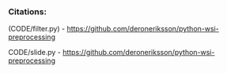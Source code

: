 ### Citations:
(CODE/filter.py) - https://github.com/deroneriksson/python-wsi-preprocessing

CODE/slide.py - https://github.com/deroneriksson/python-wsi-preprocessing
